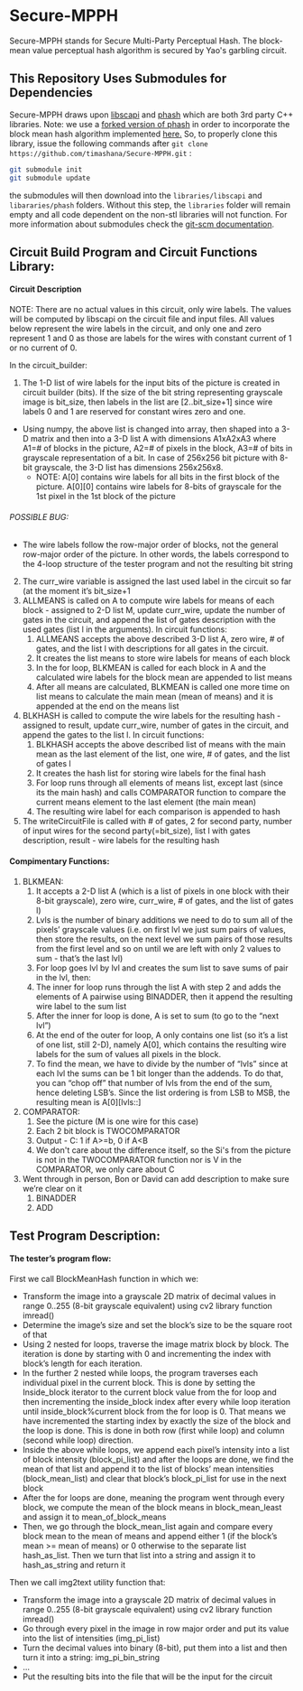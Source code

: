 # Secure-MPPH
 Secure-MPPH stands for Secure Multi-Party Perceptual Hash. The block-mean value perceptual hash algorithm is secured by Yao's garbling circuit. 

## This Repository Uses Submodules for Dependencies
Secure-MPPH draws upon [libscapi](https://github.com/cryptobiu/libscapi)  and [phash](https://github.com/clearscene/pHash) which are both 3rd party C++ libraries. Note: we use a [forked version of phash](https://github.com/dahadaller/pHash) in order to incorporate the block mean hash algorithm implemented [here.](https://gist.github.com/stereomatchingkiss/6b9034f72850b518f63631852d7b636f)  So, to properly clone this library, issue the following commands after `git clone https://github.com/timashana/Secure-MPPH.git` :

```bash
git submodule init
git submodule update
```

the submodules will then download into the `libraries/libscapi` and `libararies/phash` folders. Without this step, the `libraries` folder will remain empty and all code dependent on the non-stl libraries will not function. For more information about submodules check the [git-scm documentation](https://git-scm.com/book/en/v2/Git-Tools-Submodules).

## Circuit Build Program and Circuit Functions Library:
#### Circuit Description

NOTE: There are no actual values in this circuit, only wire labels. The values will be computed by libscapi on the circuit file and input files. All values below represent the wire labels in the circuit, and only one and zero represent 1 and 0 as those are labels for the wires with constant current of 1 or no current of 0.

In the circuit_builder:
1. The 1-D list of wire labels for the input bits of the picture is created in circuit builder (bits). If the size of the bit string representing grayscale image is bit_size, then labels in the list are [2..bit_size+1] since wire labels 0 and 1 are reserved for constant wires zero and one.
* Using numpy, the above list is changed into array, then shaped into a 3-D matrix and then into a 3-D list A with dimensions A1xA2xA3 where A1=# of blocks in the picture, A2=# of pixels in the block, A3=# of bits in grayscale representation of a bit. In case of 256x256 bit picture with 8-bit grayscale, the 3-D list has dimensions 256x256x8.
  * NOTE: A[0] contains wire labels for all bits in the first block of the picture. A[0][0] contains wire labels for 8-bits of grayscale for the 1st pixel in the 1st block of the picture
###### POSSIBLE BUG:
 * The wire labels follow the row-major order of blocks, not the general row-major order of the picture. In other words, the labels correspond to the 4-loop structure of the tester program and not the resulting bit string
2. The curr_wire variable is assigned the last used label in the circuit so far (at the moment it’s bit_size+1
3. ALLMEANS is called on A to compute wire labels for means of each block - assigned to 2-D list M, update curr_wire, update the number of gates in the circuit, and append the list of gates description with the used gates (list l in the arguments). In circuit functions:
   1. ALLMEANS accepts the above described 3-D list A, zero wire, # of gates, and the list l with descriptions for all gates in the circuit.
   2. It creates the list means to store wire labels for means of each block
   3. In the for loop, BLKMEAN is called for each block in A and the calculated wire labels for the block mean are appended to list means
   4. After all means are calculated, BLKMEAN is called one more time on list means to calculate the main mean (mean of means) and it is appended at the end on the means list
4. BLKHASH is called to compute the wire labels for the resulting hash - assigned to result, update curr_wire, number of gates in the circuit, and append the gates to the list l. In circuit functions:
   1. BLKHASH accepts the above described list of means with the main mean as the last element of the list, one wire, # of gates, and the list of gates l
   2. It creates the hash list for storing wire labels for the final hash
   3. For loop runs through all elements of means list, except last (since its the main hash) and calls COMPARATOR function to compare the current means element to the last element (the main mean)
   4. The resulting wire label for each comparison is appended to hash
5. The writeCircuitFile is called with # of gates, 2 for second party, number of input wires for the second party(=bit_size), list l with gates description, result - wire labels for the resulting hash

#### Compimentary Functions:
1. BLKMEAN:
   1. It accepts a 2-D list A (which is a list of pixels in one block with their 8-bit grayscale), zero wire, curr_wire, # of gates, and the list of gates l)
   2. Lvls is the number of binary additions we need to do to sum all of the pixels’ grayscale values (i.e. on first lvl we just sum pairs of values, then store the results, on the next level we sum pairs of those results from the first level and so on until we are left with only 2 values to sum - that’s the last lvl)
   3. For loop goes lvl by lvl and creates the sum list to save sums of pair in the lvl, then:
   4. The inner for loop runs through the list A with step 2 and adds the elements of A pairwise using BINADDER, then it append the resulting wire label to the sum list
   5. After the inner for loop is done, A is set to sum (to go to the “next lvl”)
   6. At the end of the outer for loop, A only contains one list (so it’s a list of one list, still 2-D), namely A[0], which contains the resulting wire labels for the sum of values all pixels in the block.
   7. To find the mean, we have to divide by the number of “lvls” since at each lvl the sums can be 1 bit longer than the addends. To do that, you can “chop off” that number of lvls from the end of the sum, hence deleting LSB’s. Since the list ordering is from LSB to MSB, the resulting mean is A[0][lvls::]
2. COMPARATOR:
   1. See the picture (M is one wire for this case)
   2. Each 2 bit block is TWOCOMPARATOR
   3. Output - C: 1 if A>=b, 0 if A<B
   4. We don't care about the difference itself, so the Si's from the picture is not in the TWOCOMPARATOR function nor is V in the COMPARATOR, we only care about C
3. Went through in person, Bon or David can add description to make sure we’re clear on it
   1. BINADDER
   2. ADD
   
## Test Program Description:
#### The tester’s program flow:
First we call BlockMeanHash function in which we:
* Transform the image into a grayscale 2D matrix of decimal values in range 0..255 (8-bit grayscale equivalent) using cv2 library function imread()
* Determine the image’s size and set the block’s size to be the square root of that
* Using 2 nested for loops, traverse the image matrix block by block. The iteration is done by starting with 0 and incrementing the index with block’s length for each iteration.
* In the further 2 nested while loops, the program traverses each individual pixel in the current block. This is done by setting the Inside_block iterator to the current block value from the for loop and then incrementing the inside_block index after every while loop iteration until inside_block%current block from the for loop is 0. That means we have incremented the starting index by exactly the size of the block and the loop is done. This is done in both row (first while loop) and column (second while loop) direction.
* Inside the above while loops, we append each pixel’s intensity into a list of block intensity (block_pi_list) and after the loops are done, we find the mean of that list and append it to the list of blocks’ mean intensities (block_mean_list) and clear that block’s block_pi_list for use in the next block
* After the for loops are done, meaning the program went through every block, we compute the mean of the block means in block_mean_least and assign it to mean_of_block_means
* Then, we go through the block_mean_list again and compare every block mean to the mean of means and append either 1 (if the block’s mean >= mean of means) or 0 otherwise to the separate list hash_as_list. Then we turn that list into a string and assign it to hash_as_string and return it

Then we call img2text utility function that:
* Transform the image into a grayscale 2D matrix of decimal values in range 0..255 (8-bit grayscale equivalent) using cv2 library function imread()
* Go through every pixel in the image in row major order and put its value into the list of intensities (img_pi_list)
* Turn the decimal values into binary (8-bit), put them into a list and then turn it into a string: img_pi_bin_string
* …
* Put the resulting bits into the file that will be the input for the circuit
